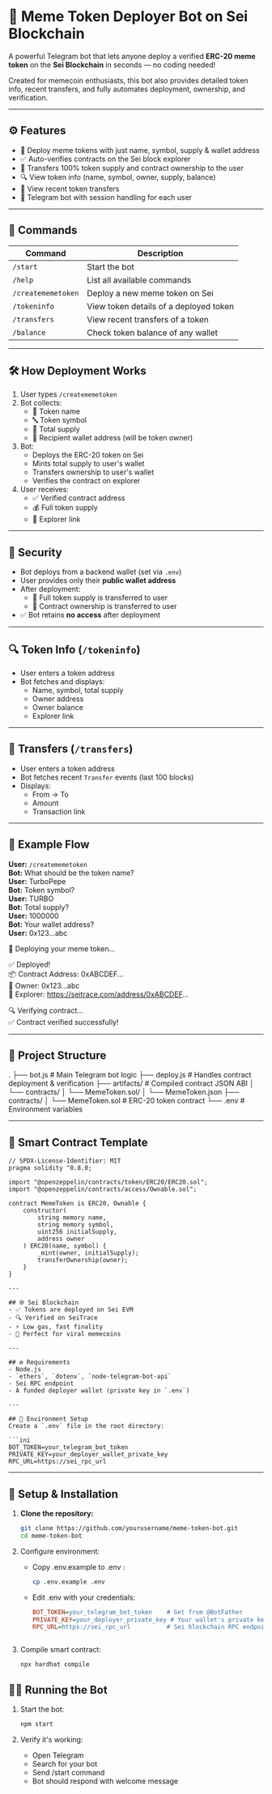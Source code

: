 # 🚀 Meme Token Deployer Bot on Sei Blockchain

A powerful Telegram bot that lets anyone deploy a verified **ERC-20 meme token** on the **Sei Blockchain** in seconds — no coding needed!

Created for memecoin enthusiasts, this bot also provides detailed token info, recent transfers, and fully automates deployment, ownership, and verification.

---

## ⚙️ Features

- 🔧 Deploy meme tokens with just name, symbol, supply & wallet address
- ✅ Auto-verifies contracts on the Sei block explorer
- 👑 Transfers 100% token supply and contract ownership to the user
- 🔍 View token info (name, symbol, owner, supply, balance)
- 🔄 View recent token transfers
- 💬 Telegram bot with session handling for each user

---

## 🧪 Commands

| Command              | Description                              |
|----------------------|------------------------------------------|
| `/start`             | Start the bot                            |
| `/help`              | List all available commands              |
| `/creatememetoken`   | Deploy a new meme token on Sei           |
| `/tokeninfo`         | View token details of a deployed token   |
| `/transfers`         | View recent transfers of a token         |
| `/balance`           | Check token balance of any wallet        |

---

## 🛠 How Deployment Works

1. User types `/creatememetoken`
2. Bot collects:
   - 📛 Token name
   - 🔤 Token symbol
   - 🔢 Total supply
   - 👛 Recipient wallet address (will be token owner)
3. Bot:
   - Deploys the ERC-20 token on Sei
   - Mints total supply to user's wallet
   - Transfers ownership to user's wallet
   - Verifies the contract on explorer
4. User receives:
   - ✅ Verified contract address
   - 💰 Full token supply
   - 🔗 Explorer link

---

## 🔐 Security

- Bot deploys from a backend wallet (set via `.env`)
- User provides only their **public wallet address**
- After deployment:
  - 💸 Full token supply is transferred to user
  - 👑 Contract ownership is transferred to user
- ✅ Bot retains **no access** after deployment

---

## 🔍 Token Info (`/tokeninfo`)

- User enters a token address
- Bot fetches and displays:
  - Name, symbol, total supply
  - Owner address
  - Owner balance
  - Explorer link

---

## 🔄 Transfers (`/transfers`)

- User enters a token address
- Bot fetches recent `Transfer` events (last 100 blocks)
- Displays:
  - From → To
  - Amount
  - Transaction link

---

## 📘 Example Flow

**User:** `/creatememetoken`  
**Bot:** What should be the token name?  
**User:** TurboPepe  
**Bot:** Token symbol?  
**User:** TURBO  
**Bot:** Total supply?  
**User:** 1000000  
**Bot:** Your wallet address?  
**User:** 0x123...abc  

🚀 Deploying your meme token...

✅ Deployed!  
📦 Contract Address: 0xABCDEF...  
👑 Owner: 0x123...abc  
🔗 Explorer: https://seitrace.com/address/0xABCDEF...

🔍 Verifying contract...  
✅ Contract verified successfully!

---

## 📁 Project Structure

.
├── bot.js                # Main Telegram bot logic
├── deploy.js             # Handles contract deployment & verification
├── artifacts/           # Compiled contract JSON ABI
│   └── contracts/
│       └── MemeToken.sol/
│           └── MemeToken.json
├── contracts/
│   └── MemeToken.sol    # ERC-20 token contract
└── .env                 # Environment variables

---

## 🧱 Smart Contract Template

```solidity
// SPDX-License-Identifier: MIT
pragma solidity ^0.8.0;

import "@openzeppelin/contracts/token/ERC20/ERC20.sol";
import "@openzeppelin/contracts/access/Ownable.sol";

contract MemeToken is ERC20, Ownable {
    constructor(
        string memory name,
        string memory symbol,
        uint256 initialSupply,
        address owner
    ) ERC20(name, symbol) {
        _mint(owner, initialSupply);
        transferOwnership(owner);
    }
}

---

## 🌐 Sei Blockchain
- ✅ Tokens are deployed on Sei EVM
- 🔍 Verified on SeiTrace
- ⚡ Low gas, fast finality
- 🐸 Perfect for viral memecoins

---

## ⚙️ Requirements
- Node.js
- `ethers`, `dotenv`, `node-telegram-bot-api`
- Sei RPC endpoint
- A funded deployer wallet (private key in `.env`)

---

## 🧪 Environment Setup
Create a `.env` file in the root directory:

```ini
BOT_TOKEN=your_telegram_bot_token
PRIVATE_KEY=your_deployer_wallet_private_key
RPC_URL=https://sei_rpc_url
```

---

## 🚀 Setup & Installation

1. **Clone the repository:**
   ```bash
   git clone https://github.com/yourusername/meme-token-bot.git
   cd meme-token-bot

2. Configure environment:
   
   - Copy .env.example to .env :
     ```bash
     cp .env.example .env
      ```
   - Edit .env with your credentials:
     ```ini
     BOT_TOKEN=your_telegram_bot_token    # Get from @BotFather
     PRIVATE_KEY=your_deployer_private_key # Your wallet's private key
     RPC_URL=https://sei_rpc_url          # Sei blockchain RPC endpoint
      ```
     ```
3. Compile smart contract:
   
   ```bash
   npx hardhat compile
    ```
## 🏃‍♂️ Running the Bot
1. Start the bot:
   
   ```bash
   npm start
    ```
2. Verify it's working:
   
   - Open Telegram
   - Search for your bot
   - Send /start command
   - Bot should respond with welcome message